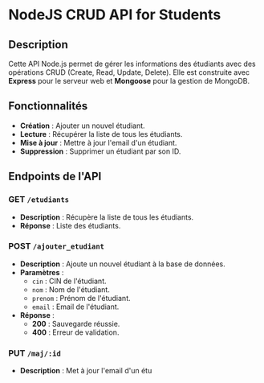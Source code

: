 # NodeJS CRUD API for Students

## Description

Cette API Node.js permet de gérer les informations des étudiants avec des opérations CRUD (Create, Read, Update, Delete). Elle est construite avec **Express** pour le serveur web et **Mongoose** pour la gestion de MongoDB.

## Fonctionnalités

- **Création** : Ajouter un nouvel étudiant.
- **Lecture** : Récupérer la liste de tous les étudiants.
- **Mise à jour** : Mettre à jour l'email d'un étudiant.
- **Suppression** : Supprimer un étudiant par son ID.

## Endpoints de l'API

### GET `/etudiants`

- **Description** : Récupère la liste de tous les étudiants.
- **Réponse** : Liste des étudiants.

### POST `/ajouter_etudiant`

- **Description** : Ajoute un nouvel étudiant à la base de données.
- **Paramètres** :
  - `cin` : CIN de l'étudiant.
  - `nom` : Nom de l'étudiant.
  - `prenom` : Prénom de l'étudiant.
  - `email` : Email de l'étudiant.
- **Réponse** :
  - **200** : Sauvegarde réussie.
  - **400** : Erreur de validation.

### PUT `/maj/:id`

- **Description** : Met à jour l'email d'un étu
